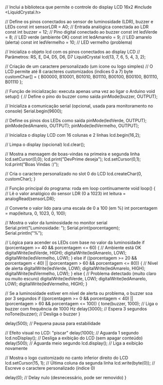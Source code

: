 // Inclui a biblioteca que permite o controle do display LCD 16x2
#include <LiquidCrystal.h>

// Define os pinos conectados ao sensor de luminosidade (LDR), buzzer e LEDs
const int sensorLDR = A0;           // Entrada analógica conectada ao LDR
const int buzzer = 12;              // Pino digital conectado ao buzzer
const int ledVerde = 8;             // LED verde (ambiente OK)
const int ledAmarelo = 9;           // LED amarelo (alerta)
const int ledVermelho = 10;         // LED vermelho (problema)

// Inicializa o objeto lcd com os pinos conectados ao display LCD
// Parâmetros: RS, E, D4, D5, D6, D7
LiquidCrystal lcd(13, 7, 6, 5, 4, 3, 2);

// Criação de um caractere personalizado (um ícone ou logo simples)
// O LCD permite até 8 caracteres customizados (índices 0 a 7)
byte customChar[] = {
  B00000,
  B10001,
  B01010,
  B01110,
  B00100,
  B00100,
  B01110,
  B01110
};

// Função de inicialização: executa apenas uma vez ao ligar o Arduino
void setup() {
  // Define o pino do buzzer como saída
  pinMode(buzzer, OUTPUT);

  // Inicializa a comunicação serial (opcional, usada para monitoramento no console)
  Serial.begin(9600);

  // Define os pinos dos LEDs como saída
  pinMode(ledVerde, OUTPUT);
  pinMode(ledAmarelo, OUTPUT);
  pinMode(ledVermelho, OUTPUT);

  // Inicializa o display LCD com 16 colunas e 2 linhas
  lcd.begin(16,2);

  // Limpa o display (opcional)
  lcd.clear();

  // Mostra a mensagem de boas-vindas na primeira e segunda linha
  lcd.setCursor(0,0);
  lcd.print("DevPrime deseja");
  lcd.setCursor(0,1);
  lcd.print("Boas Vindas :)");

  // Cria o caractere personalizado no slot 0 do LCD
  lcd.createChar(0, customChar);
}

// Função principal do programa: roda em loop continuamente
void loop() {
  // Lê o valor analógico do sensor LDR (0 a 1023)
  int leitura = analogRead(sensorLDR);

  // Converte o valor lido para uma escala de 0 a 100 (em %)
  int porcentagem = map(leitura, 0, 1023, 0, 100);

  // Mostra o valor da luminosidade no monitor serial
  Serial.print("Luminosidade: ");
  Serial.print(porcentagem);
  Serial.println("%");

  // Lógica para acender os LEDs com base no valor da luminosidade
  if (porcentagem >= 40 && porcentagem <= 60) {
    // Ambiente está OK
    digitalWrite(ledVerde, HIGH);
    digitalWrite(ledAmarelo, LOW);
    digitalWrite(ledVermelho, LOW);
  } else if ((porcentagem >= 20 && porcentagem < 40) || (porcentagem > 60 && porcentagem <= 80)) {
    // Nível de alerta
    digitalWrite(ledVerde, LOW);
    digitalWrite(ledAmarelo, HIGH);
    digitalWrite(ledVermelho, LOW);
  } else {
    // Problema detectado (muito claro ou muito escuro)
    digitalWrite(ledVerde, LOW);
    digitalWrite(ledAmarelo, LOW);
    digitalWrite(ledVermelho, HIGH);
  }

  // Se a luminosidade estiver em nível de alerta ou problema, o buzzer soa por 3 segundos
  if ((porcentagem >= 0 && porcentagem < 40) || (porcentagem > 60 && porcentagem <= 100)) {
    tone(buzzer, 1000);   // Liga o buzzer com frequência de 1000 Hz
    delay(3000);          // Espera 3 segundos
    noTone(buzzer);       // Desliga o buzzer
  }

  delay(500);             // Pequena pausa para estabilidade

  // Efeito visual no LCD: "piscar"
  delay(1000);            // Aguarda 1 segundo
  lcd.noDisplay();        // Desliga a exibição do LCD (sem apagar conteúdo)
  delay(500);             // Aguarda meio segundo
  lcd.display();          // Liga a exibição novamente

  // Mostra o logo customizado no canto inferior direito do LCD
  lcd.setCursor(15, 1);   // Última coluna da segunda linha
  lcd.write(byte(0));     // Escreve o caractere personalizado (índice 0)

  delay(0);               // Delay nulo (desnecessário, pode ser removido)
}

